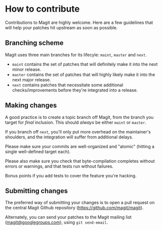 How to contribute
=================

Contributions to Magit are highly welcome.  Here are a few guidelines
that will help your patches hit upstream as soon as possible.

Branching scheme
----------------

Magit uses three main branches for its lifecyle: `maint`, `master` and
`next`.

* `maint` contains the set of patches that will definitely make it
  into the next minor release.
* `master` contains the set of patches that will highly likely make it
  into the next major release.
* `next` contains patches that necessitate some additional
  checks/improvements before they're integrated into a release.

Making changes
--------------

A good practice is to create a topic branch off Magit, from the branch
you target for *final* inclusion.  This should *always* be either
`maint` or `master`.

If you branch off `next`, you'll only put more overhead on the
maintainer's shoulders, and the integration will suffer from
additional delays.

Please make sure your commits are well-organized and "atomic" (hitting
a single well-defined target each).

Please also make sure you check that byte-compilation completes
without errors or warnings, and that tests run without failures.

Bonus points if you add tests to cover the feature you're hacking.

Submitting changes
------------------

The preferred way of submitting your changes is to open a pull request
on the central Magit Github repository
(https://github.com/magit/magit).

Alternately, you can send your patches to the Magit mailing list
(magit@googlegroups.com), using `git send-email`.
